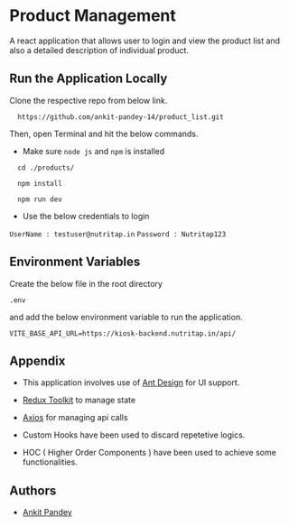 # Product Management
A react application that allows user to login and view the product list and also a detailed description of individual product.


## Run the Application Locally

Clone the respective repo from below link.

```http
  https://github.com/ankit-pandey-14/product_list.git
```

Then, open Terminal and hit the below commands.
- Make sure `node js` and `npm` is installed

```http
  cd ./products/
```

```http
  npm install
```

```http
  npm run dev
```

- Use the below credentials to login

`UserName : testuser@nutritap.in`
`Password : Nutritap123`


## Environment Variables

Create the below file in the root directory
```
.env
```
and add the below environment variable to run the application.

`VITE_BASE_API_URL=https://kiosk-backend.nutritap.in/api/`


## Appendix

- This application involves use of [Ant Design](https://ant.design/) for UI support.

- [Redux Toolkit](https://redux-toolkit.js.org/) to manage state

- [Axios](https://axios-http.com/docs/intro) for managing api calls

- Custom Hooks have been used to discard repetetive logics.

- HOC ( Higher Order Components ) have been used to achieve some functionalities.


## Authors

- [Ankit Pandey](https://github.com/ankit-pandey-14)


